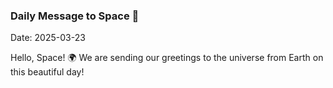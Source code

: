 ### Daily Message to Space 🌌
Date: 2025-03-23

Hello, Space! 🌍 We are sending our greetings to the universe from Earth on this beautiful day!
